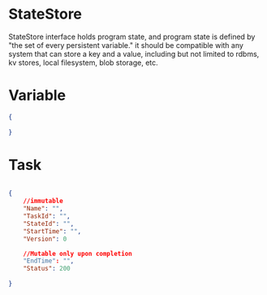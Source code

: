 

# StateStore 
StateStore interface holds program state, and program state is defined by "the set of every persistent variable." it should be compatible with any system that can store a key and a value, including but not limited to rdbms, kv stores, local filesystem, blob storage, etc.


# Variable 



```json
{
    
}
```


# Task 
```json

{
    //immutable
    "Name": "",
    "TaskId": "",
    "StateId": "",
    "StartTime": "", 
    "Version": 0

    //Mutable only upon completion
    "EndTime": "",
    "Status": 200
    
}
```
